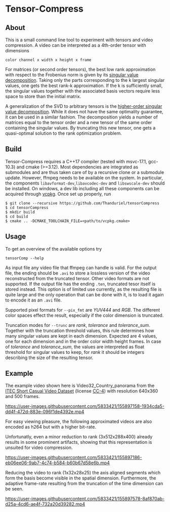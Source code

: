 # Tensor-Compress
## About
This is a small command line tool to experiment with tensors and video compression.
A video can be interpreted as a 4th-order tensor with dimensions 
```
color channel x width x height x frame
```
For matrices (or second order tensors), the best low rank approximation with respect to the Frobenius norm
is given by its [singular value decomposition](https://en.wikipedia.org/wiki/Singular_value_decomposition). Taking only the parts corresponding to the k largest singular values, one gets the best rank-k approximation. If the k is sufficiently small, the singular values together with the associated basis vectors require less space to store than the initial matrix.

A generalization of the SVD to arbitrary tensors is the [higher-order singular value decomposition](https://en.wikipedia.org/wiki/Higher-order_singular_value_decomposition). While it does not have the same optimality guarantee, it can be used in a similar fashion. The decomposition yields a number of matrices equal to the tensor order and a new tensor of the same order containing the singular values. By truncating this new tensor, one gets a quasi-optimal solution to the rank optimization problem.
## Build
Tensor-Compress requires a C++17 compiler (tested with msvc-17.1, gcc-10.3) and cmake (>=3.12).
Most dependencies are integrated as submodules and are thus taken care of by a recursive clone or a submodule update. However, ffmpeg needs to be available on the system.
In particular, the components `libavformat-dev`,`libavcodec-dev` and `libswscale-dev` should be installed.
On windows, a dev lib including all these components can be acquired through [vcpkg](https://vcpkg.io/en/index.html). Once set up properly, run
```
$ git clone --recursive https://github.com/Thanduriel/tensorCompress
$ cd tensorCompress
$ mkdir build
$ cd build
$ cmake .. -DCMAKE_TOOLCHAIN_FILE=<path/to/vcpkg.cmake>
```

## Usage
To get an overview of the available options try
```
tensorComp --help
```
As input file any video file that ffmpeg can handle is valid. For the output file, the ending should be `.avi` to store a lossless version of the video reconstructed from the truncated tensor. Other video formats are not supported. If the output file has the ending `.ten`, truncated tesor itself is stored instead. This option is of limited use currently, as the resulting file is quite large and the only operation that can be done with it, is to load it again to encode it as an `.avi` file.

Supported pixel formats for `--pix_fmt` are *YUV444* and *RGB*. The different color spaces effect the result, especially if the color dimension is truncated.

Truncation modes for `--trunc` are *rank*, *tolerance* and *tolerance_sum*. Together with the truncation threshold values, this rule determines how many singular values are kept in each dimension. Expected are 4 values, one for each dimension and in the order color width height frames. In case of *tolerance* and *tolerance_sum*, the values are interpreted as float threshold for singular values to keep, for *rank* it should be integers describing the size of the resulting tensor.


## Example
The example video shown here is Video32_Country_panorama from the [ITEC Short Casual Video Dataset](http://ftp.itec.aau.at/datasets/short-casual-videos/) (license [CC-4](https://creativecommons.org/licenses/by-nc-sa/4.0/)) with resolution 640x360 and 500 frames.

https://user-images.githubusercontent.com/5833421/155897158-1934cda5-dd4f-472d-883e-096f1de4392e.mp4

For easy viewing pleasure, the following approximated videos are also encoded as h264 but with a higher bit-rate.

Unfortunatly, even a minor reduction to rank (3x512x288x400) already results in some prominent artifacts, showing that this representation is unsuited for video compression.

https://user-images.githubusercontent.com/5833421/155897186-eb06ee06-9ab7-4c74-b584-b60b67d58e6b.mp4

Reducing the video to rank (1x32x28x25) the axis aligned segments which form the basis become visible in the spatial dimension. Furthermore, the adaptive frame-rate resulting from the truncation of the time dimension can be seen.

https://user-images.githubusercontent.com/5833421/155897578-8af870ab-d25a-4cd6-ae4f-732a20d39282.mp4

